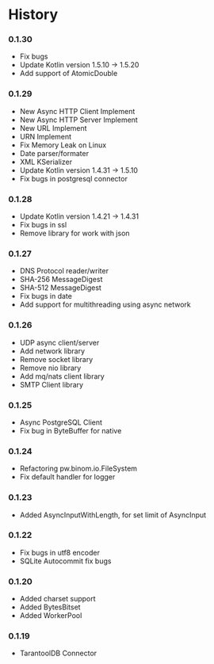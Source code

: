 # History

### 0.1.30

* Fix bugs
* Update Kotlin version 1.5.10 -> 1.5.20
* Add support of AtomicDouble

### 0.1.29

* New Async HTTP Client Implement
* New Async HTTP Server Implement
* New URL Implement
* URN Implement
* Fix Memory Leak on Linux
* Date parser/formater
* XML KSerializer
* Update Kotlin version 1.4.31 -> 1.5.10
* Fix bugs in postgresql connector

### 0.1.28

* Update Kotlin version 1.4.21 -> 1.4.31
* Fix bugs in ssl
* Remove library for work with json

### 0.1.27

* DNS Protocol reader/writer
* SHA-256 MessageDigest
* SHA-512 MessageDigest
* Fix bugs in date
* Add support for multithreading using async network

### 0.1.26

* UDP async client/server
* Add network library
* Remove socket library
* Remove nio library
* Add mq/nats client library
* SMTP Client library

### 0.1.25

* Async PostgreSQL Client
* Fix bug in ByteBuffer for native

### 0.1.24

* Refactoring pw.binom.io.FileSystem
* Fix default handler for logger

### 0.1.23

* Added AsyncInputWithLength, for set limit of AsyncInput

### 0.1.22

* Fix bugs in utf8 encoder
* SQLite Autocommit fix bugs

### 0.1.20

* Added charset support
* Added BytesBitset
* Added WorkerPool

### 0.1.19

* TarantoolDB Connector